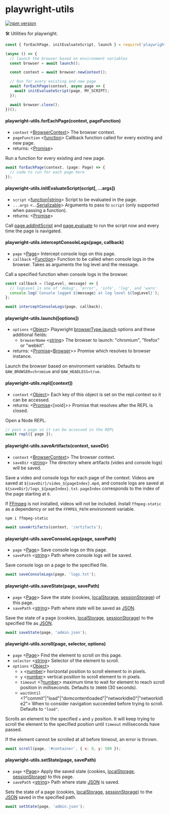 # playwright-utils

[![npm version](https://badge.fury.io/js/playwright-utils.svg)](https://badge.fury.io/js/playwright-utils)

🛠️ Utilities for playwright.

```js
const { forEachPage, initEvaluateScript, launch } = require('playwright-utils');

(async () => {
  // launch the browser based on environment variables
  const browser = await launch();

  const context = await browser.newContext();

  // Run for every existing and new page
  await forEachPage(context, async page => {
    await initEvaluateScript(page, MY_SCRIPT);
  });

  await browser.close();
})();
```

#### playwright-utils.forEachPage(context, pageFunction)

- `context` <[BrowserContext]> The browser context.
- `pageFunction` <[function]> Callback function called for every existing and new page.
- returns: <[Promise]>

Run a function for every existing and new page.

```js
await forEachPage(context, (page: Page) => {
  // code to run for each page here
});
```

#### playwright-utils.initEvaluateScript(script[, ...args])

- `script` <[function]|[string]> Script to be evaluated in the page.
- `...args` <...[Serializable]> Arguments to pass to `script` (only supported when passing a function).
- returns: <[Promise]>

Call [page.addInitScript] and [page.evaluate] to run the script now and every time the page is navigated.

#### playwright-utils.interceptConsoleLogs(page, callback)

- `page` <[Page]> Intercept console logs on this page.
- `callback` <[Function]> Function to be called when console logs in the browser. Takes as arguments the log level and the message.

Call a specified function when console logs in the browser.

```js
const callback = (logLevel, message) => {
  // logLevel is one of 'debug', 'error', 'info', 'log', and 'warn'
  console.log(`Console logged ${message} at log level ${logLevel}`);
};

await interceptConsoleLogs(page, callback);
```

#### playwright-utils.launch([options])

- `options` <[Object]> Playwright [browserType.launch] options and these additional fields:
  - `browserName` <[string]> The browser to launch: "chromium", "firefox" or "webkit".
- returns: <[Promise]<[Browser]>> Promise which resolves to browser instance.

Launch the browser based on environment variables. Defaults to `QAW_BROWSER=chromium` and `QAW_HEADLESS=true`.

#### playwright-utils.repl([context])

- `context` <[Object]> Each key of this object is set on the repl.context so it can be accessed.
- returns: <[Promise]<[void]>> Promise that resolves after the REPL is closed.

Open a Node REPL.

```js
// pass a page so it can be accessed in the REPL
await repl({ page });
```

#### playwright-utils.saveArtifacts(context, saveDir)

- `context` <[BrowserContext]> The browser context.
- `saveDir` <[string]> The directory where artifacts (video and console logs) will be saved.

Save a video and console logs for each page of the context. Videos are saved at `${saveDir}/video_${pageIndex}.mp4`, and console logs are saved at `${saveDir}/logs_${pageIndex}.txt`. `pageIndex` corresponds to the index of the page starting at `0`.

If [FFmpeg](https://www.ffmpeg.org) is not installed, videos will not be included. Install `ffmpeg-static` as a dependency or set the `FFMPEG_PATH` environment variable.

```sh
npm i ffmpeg-static
```

```js
await saveArtifacts(context, '/artifacts');
```

#### playwright-utils.saveConsoleLogs(page, savePath)

- `page` <[Page]> Save console logs on this page.
- `savePath` <[string]> Path where console logs will be saved.

Save console logs on a page to the specified file.

```js
await saveConsoleLogs(page, 'logs.txt');
```

#### playwright-utils.saveState(page, savePath)

- `page` <[Page]> Save the state (cookies, [localStorage], [sessionStorage]) of this page.
- `savePath` <[string]> Path where state will be saved as [JSON].

Save the state of a page (cookies, [localStorage], [sessionStorage]) to the specified file as [JSON].

```js
await saveState(page, 'admin.json');
```

#### playwright-utils.scroll(page, selector, options)

- `page` <[Page]> Find the element to scroll on this page.
- `selector` <[string]> Selector of the element to scroll.
- `options` <[Object]>
  - `x` <[number]> horizontal position to scroll element to in pixels.
  - `y` <[number]> vertical position to scroll element to in pixels.
  - `timeout` <?[number]> maximum time to wait for element to reach scroll position in milliseconds. Defaults to `30000` (30 seconds).
  - `waitUntil` <?"commit"|"load"|"domcontentloaded"|"networkidle0"|"networkidle2"> When to consider navigation succeeded before trying to scroll. Defaults to `"load"`.

Scrolls an element to the specified `x` and `y` position. It will keep trying to scroll the element to the specified position until `timeout` milliseconds have passed.

If the element cannot be scrolled at all before timeout, an error is thrown.

```js
await scroll(page, '#container', { x: 0, y: 500 });
```

#### playwright-utils.setState(page, savePath)

- `page` <[Page]> Apply the saved state (cookies, [localStorage], [sessionStorage]) to this page.
- `savePath` <[string]> Path where state [JSON] is saved.

Sets the state of a page (cookies, [localStorage], [sessionStorage]) to the [JSON] saved in the specified path.

```js
await setState(page, 'admin.json');
```

[browser]: https://github.com/microsoft/playwright/blob/master/docs/api.md#class-browser 'browser'
[browsercontext]: https://github.com/microsoft/playwright/blob/master/docs/api.md#class-browsercontext 'BrowserContext'
[browsertype.launch]: https://github.com/microsoft/playwright/blob/master/docs/api.md#browsertypelaunchoptions 'browserType.launch'
[function]: https://developer.mozilla.org/en-US/docs/Web/JavaScript/Reference/Global_Objects/Function 'Function'
[json]: https://developer.mozilla.org/en-US/docs/Web/JavaScript/Reference/Global_Objects/JSON 'JSON'
[localstorage]: https://developer.mozilla.org/en-US/docs/Web/API/Window/localStorage 'localStorage'
[number]: https://developer.mozilla.org/en-US/docs/Web/JavaScript/Reference/Global_Objects/Number 'number'
[object]: https://developer.mozilla.org/en-US/docs/Web/JavaScript/Reference/Global_Objects/Object 'Object'
[page]: https://github.com/microsoft/playwright/blob/master/docs/api.md#class-page 'Page'
[page.evaluate]: https://github.com/microsoft/playwright/blob/master/docs/api.md#pageevaluatepagefunction-args 'page.evaluate'
[page.addinitscript]: https://github.com/microsoft/playwright/blob/master/docs/api.md#pageaddinitscriptscript-args 'page.addInitScript'
[promise]: https://developer.mozilla.org/en-US/docs/Web/JavaScript/Reference/Global_Objects/Promise 'Promise'
[serializable]: https://developer.mozilla.org/en-US/docs/Web/JavaScript/Reference/Global_Objects/JSON/stringify#Description 'Serializable'
[sessionstorage]: https://developer.mozilla.org/en-US/docs/Web/API/Window/sessionStorage 'sessionStorage'
[string]: https://developer.mozilla.org/en-US/docs/Web/JavaScript/Data_structures#String_type 'String'
